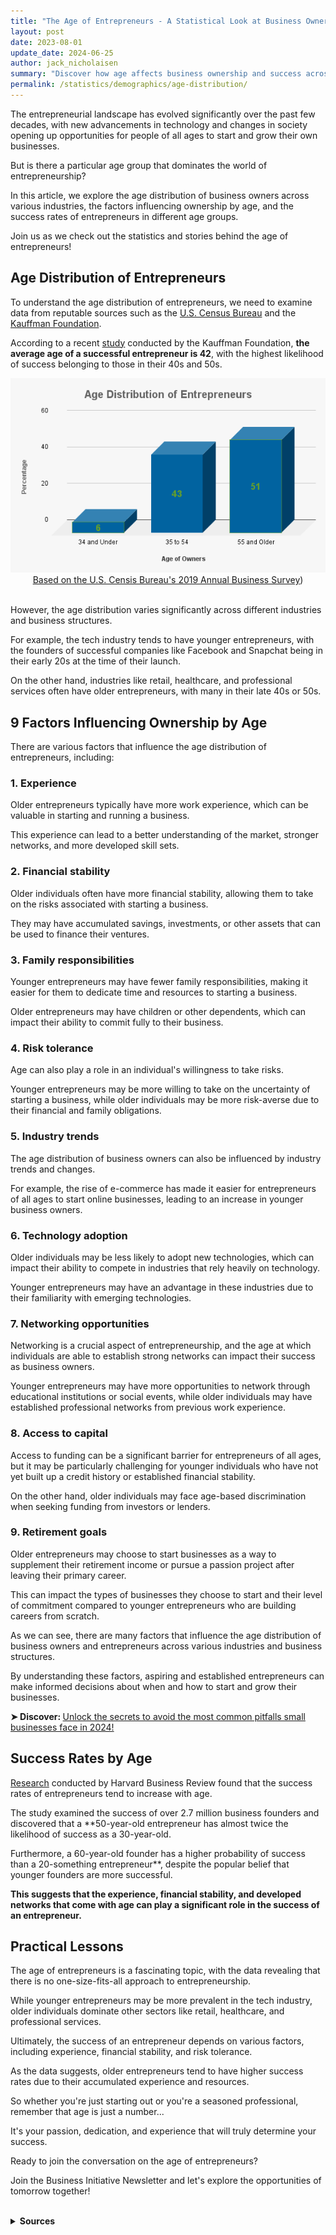 ```yaml
---
title: "The Age of Entrepreneurs - A Statistical Look at Business Ownership by Age"
layout: post
date: 2023-08-01
update_date: 2024-06-25
author: jack_nicholaisen
summary: "Discover how age affects business ownership and success across industries & compare business success rates between the rookie and the weathered veteran!"
permalink: /statistics/demographics/age-distribution/
--- 
```


The entrepreneurial landscape has evolved significantly over the past few decades, with new advancements in technology and changes in society opening up opportunities for people of all ages to start and grow their own businesses. 

But is there a particular age group that dominates the world of entrepreneurship? 

In this article, we explore the age distribution of business owners across various industries, the factors influencing ownership by age, and the success rates of entrepreneurs in different age groups. 

Join us as we check out the statistics and stories behind the age of entrepreneurs!

## Age Distribution of Entrepreneurs

To understand the age distribution of entrepreneurs, we need to examine data from reputable sources such as the [U.S. Census Bureau](https://www.census.gov/) and the [Kauffman Foundation](https://www.kauffman.org/). 

According to a recent [study](https://www.inc.com/jeff-haden/the-most-successful-entrepreneurs-are-older-than-you-think-new-study-says.html) conducted by the Kauffman Foundation, **the average age of a successful entrepreneur is 42**, with the highest likelihood of success belonging to those in their 40s and 50s.

<center>
<img alt="Age Distribution of Entrepreneurs" src="/images/posts-content/age-distribution-entrepreneurs.png">
<a href="https://www.census.gov/library/visualizations/2020/comm/business-owners-ages.html">Based on the U.S. Censis Bureau's 2019 Annual Business Survey</a>)
</center>
</br>

However, the age distribution varies significantly across different industries and business structures. 

For example, the tech industry tends to have younger entrepreneurs, with the founders of successful companies like Facebook and Snapchat being in their early 20s at the time of their launch.

On the other hand, industries like retail, healthcare, and professional services often have older entrepreneurs, with many in their late 40s or 50s.

## 9 Factors Influencing Ownership by Age

There are various factors that influence the age distribution of entrepreneurs, including:

### 1.  Experience

Older entrepreneurs typically have more work experience, which can be valuable in starting and running a business. 

This experience can lead to a better understanding of the market, stronger networks, and more developed skill sets.

### 2.  Financial stability

Older individuals often have more financial stability, allowing them to take on the risks associated with starting a business. 

They may have accumulated savings, investments, or other assets that can be used to finance their ventures.

### 3. Family responsibilities

Younger entrepreneurs may have fewer family responsibilities, making it easier for them to dedicate time and resources to starting a business. 

Older entrepreneurs may have children or other dependents, which can impact their ability to commit fully to their business.

### 4.  Risk tolerance

Age can also play a role in an individual's willingness to take risks. 

Younger entrepreneurs may be more willing to take on the uncertainty of starting a business, while older individuals may be more risk-averse due to their financial and family obligations.

### 5.  Industry trends

The age distribution of business owners can also be influenced by industry trends and changes. 

For example, the rise of e-commerce has made it easier for entrepreneurs of all ages to start online businesses, leading to an increase in younger business owners.

### 6.  Technology adoption

Older individuals may be less likely to adopt new technologies, which can impact their ability to compete in industries that rely heavily on technology. 

Younger entrepreneurs may have an advantage in these industries due to their familiarity with emerging technologies.

### 7.  Networking opportunities

Networking is a crucial aspect of entrepreneurship, and the age at which individuals are able to establish strong networks can impact their success as business owners. 

Younger entrepreneurs may have more opportunities to network through educational institutions or social events, while older individuals may have established professional networks from previous work experience.

### 8.  Access to capital

Access to funding can be a significant barrier for entrepreneurs of all ages, but it may be particularly challenging for younger individuals who have not yet built up a credit history or established financial stability. 

On the other hand, older individuals may face age-based discrimination when seeking funding from investors or lenders.

### 9.  Retirement goals

Older entrepreneurs may choose to start businesses as a way to supplement their retirement income or pursue a passion project after leaving their primary career. 

This can impact the types of businesses they choose to start and their level of commitment compared to younger entrepreneurs who are building careers from scratch.

As we can see, there are many factors that influence the age distribution of business owners and entrepreneurs across various industries and business structures. 

By understanding these factors, aspiring and established entrepreneurs can make informed decisions about when and how to start and grow their businesses.

<p>
<b>➤ Discover: </b> <a href="https://www.businessinitiative.org/statistics/small-businesses/survival-and-failure-rate/" target="_blank">Unlock the secrets to avoid the most common pitfalls small businesses face in 2024!</a>
</p>

## Success Rates by Age

[Research](https://hbr.org/2018/07/research-the-average-age-of-a-successful-startup-founder-is-45) conducted by Harvard Business Review found that the success rates of entrepreneurs tend to increase with age. 

The study examined the success of over 2.7 million business founders and discovered that a **50-year-old entrepreneur has almost twice the likelihood of success as a 30-year-old. 

Furthermore, a 60-year-old founder has a higher probability of success than a 20-something entrepreneur**, despite the popular belief that younger founders are more successful.

**This suggests that the experience, financial stability, and developed networks that come with age can play a significant role in the success of an entrepreneur.**

## Practical Lessons

The age of entrepreneurs is a fascinating topic, with the data revealing that there is no one-size-fits-all approach to entrepreneurship. 

While younger entrepreneurs may be more prevalent in the tech industry, older individuals dominate other sectors like retail, healthcare, and professional services.

Ultimately, the success of an entrepreneur depends on various factors, including experience, financial stability, and risk tolerance. 

As the data suggests, older entrepreneurs tend to have higher success rates due to their accumulated experience and resources. 

So whether you're just starting out or you're a seasoned professional, remember that age is just a number...

It's your passion, dedication, and experience that will truly determine your success.

Ready to join the conversation on the age of entrepreneurs? 

Join the Business Initiative Newsletter and let's explore the opportunities of tomorrow together!

<br>
<details>
<summary><b>Sources</b></summary>
<br>
<ul>
    <li><a href="https://www.census.gov/">U.S. Census Bureau</a></li>
    <li><a href="https://www.kauffman.org/">Kauffman Foundation</a></li>
    <li><a href="https://www.inc.com/jeff-haden/the-most-successful-entrepreneurs-are-older-than-you-think-new-study-says.html">Inc. - The Most Successful Entrepreneurs Are Older Than You Think</a></li>
    <li><a href="https://hbr.org/2018/07/research-the-average-age-of-a-successful-startup-founder-is-45">Harvard Business Review - Research: The Average Age of a Successful Startup Founder Is 45</a></li>
</ul>
</details>
